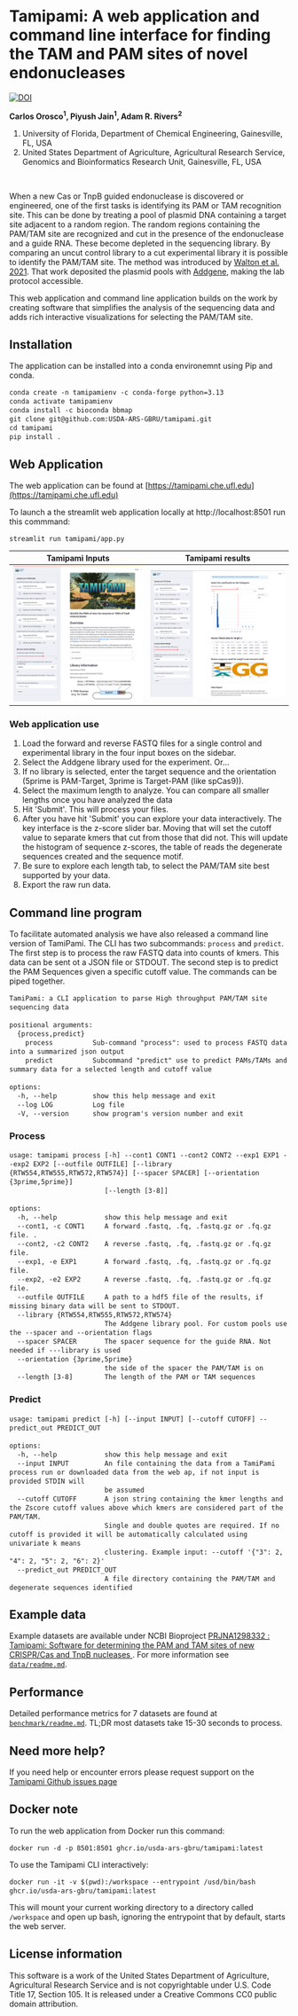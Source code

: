# Tamipami: A web application and command line interface for finding the TAM and PAM sites of novel endonucleases

[![DOI](https://zenodo.org/badge/DOI/10.5281/zenodo.16915022.svg)](https://doi.org/10.5281/zenodo.16915022)

__Carlos Orosco<sup>1</sup>, Piyush Jain<sup>1</sup>, Adam R. Rivers<sup>2</sup>__

1. University of Florida, Department of Chemical Engineering, Gainesville, FL, USA
2. United States Department of Agriculture, Agricultural Research Service, Genomics and Bioinformatics Research Unit, Gainesville, FL, USA


<br>

When a new Cas or TnpB guided endonuclease is discovered or engineered, one of the first tasks is identifying its PAM or TAM recognition site. This can be done by treating a pool of plasmid DNA containing a target site adjacent to a random region. The random regions containing  the PAM/TAM site are recognized and cut in the presence of the endonuclease and a guide RNA. These become depleted in the sequencing library. By comparing an uncut control library  to a cut  experimental library it is possible to identify the PAM/TAM site.  The method was introduced by [Walton et al. 2021]( https://doi.org/10.1038/s41596-020-00465-2).
That work deposited the plasmid pools with [Addgene]( https://www.addgene.org/pooled-library/kleinstiver-ht-pamda/), making the lab protocol accessible.   

This web application and command line application builds on the work by creating software that simplifies the analysis of the sequencing data and adds rich interactive visualizations for selecting the PAM/TAM site.

## Installation

The application can be installed into a conda environemnt using Pip and conda.

```{bash}
conda create -n tamipamienv -c conda-forge python=3.13
conda activate tamipamienv
conda install -c bioconda bbmap
git clone git@github.com:USDA-ARS-GBRU/tamipami.git
cd tamipami
pip install .

```

## Web Application 

The web application can be found at [https://tamipami.che.ufl.edu](https://tamipami.che.ufl.edu)

To launch a the streamlit web application locally at http://localhost:8501 run this commmand:

```{bash}
streamlit run tamipami/app.py 
```


Tamipami Inputs | Tamipami results
----------------|------------------
![Tamipami App](/tamipami/assets/app_screenshot1.png) | ![Tamipami App output](/tamipami/assets/app_screenshot2.png)

### Web application use

1. Load the forward and reverse FASTQ files for a single control and experimental library in the four input boxes on the sidebar.
2. Select the Addgene library used for the experiment. Or...
3. If no library is selected, enter the target sequence and the orientation (5prime is PAM-Target, 3prime is Target-PAM (like spCas9)).
4. Select the maximum length to analyze. You can compare all smaller lengths once you have analyzed the data
5. Hit 'Submit'. This will process your files.
6. After you have hit 'Submit' you can explore your data interactively. The key interface is the z-score slider bar. Moving that will set the 
cutoff value to separate kmers that cut from those that did not. This will update the histogram of sequence z-scores, the table of reads the degenerate sequences created and the sequence motif.
7. Be sure to explore each length tab, to select the PAM/TAM site best supported by your data.
8. Export the raw run data.

## Command line program

To facilitate automated analysis we have also released a command line version of TamiPami.  The CLI has two subcommands: `process` and `predict`. The first step is to process the raw FASTQ data into counts of kmers. This data can be sent ot a JSON file or STDOUT.  The second step is to predict the PAM Sequences given a specific cutoff value. The commands can be piped together.

```
TamiPami: a CLI application to parse High throughput PAM/TAM site sequencing data

positional arguments:
  {process,predict}
    process          Sub-command "process": used to process FASTQ data into a summarized json output
    predict          Subcommand "predict" use to predict PAMs/TAMs and summary data for a selected length and cutoff value

options:
  -h, --help         show this help message and exit
  --log LOG          Log file
  -V, --version      show program's version number and exit
```

### Process

```
usage: tamipami process [-h] --cont1 CONT1 --cont2 CONT2 --exp1 EXP1 --exp2 EXP2 [--outfile OUTFILE] [--library {RTW554,RTW555,RTW572,RTW574}] [--spacer SPACER] [--orientation {3prime,5prime}]
                        [--length [3-8]]

options:
  -h, --help            show this help message and exit
  --cont1, -c CONT1     A forward .fastq, .fq, .fastq.gz or .fq.gz file. .
  --cont2, -c2 CONT2    A reverse .fastq, .fq, .fastq.gz or .fq.gz file.
  --exp1, -e EXP1       A forward .fastq, .fq, .fastq.gz or .fq.gz file.
  --exp2, -e2 EXP2      A reverse .fastq, .fq, .fastq.gz or .fq.gz file.
  --outfile OUTFILE     A path to a hdf5 file of the results, if missing binary data will be sent to STDOUT.
  --library {RTW554,RTW555,RTW572,RTW574}
                        The Addgene library pool. For custom pools use the --spacer and --orientation flags
  --spacer SPACER       The spacer sequence for the guide RNA. Not needed if ---library is used
  --orientation {3prime,5prime}
                        the side of the spacer the PAM/TAM is on
  --length [3-8]        The length of the PAM or TAM sequences
  ```

  ### Predict

```
usage: tamipami predict [-h] [--input INPUT] [--cutoff CUTOFF] --predict_out PREDICT_OUT

options:
  -h, --help            show this help message and exit
  --input INPUT         An file containing the data from a TamiPami process run or downloaded data from the web ap, if not input is provided STDIN will
                        be assumed
  --cutoff CUTOFF       A json string containing the kmer lengths and the Zscore cutoff values above which kmers are considered part of the PAM/TAM.
                        Single and double quotes are required. If no cutoff is provided it will be automatically calculated using univariate k means
                        clustering. Example input: --cutoff '{"3": 2, "4": 2, "5": 2, "6": 2}'
  --predict_out PREDICT_OUT
                        A file directory containing the PAM/TAM and degenerate sequences identified
```

## Example data

Example datasets are available under NCBI Bioproject [PRJNA1298332 : Tamipami: Software for determining the PAM and TAM sites of new CRISPR/Cas and TnpB nucleases ](https://www.ncbi.nlm.nih.gov/bioproject/1298332). For more information see [`data/readme.md`](data/readme.md).


## Performance

Detailed performance metrics for 7 datasets are found at [`benchmark/readme.md`](benchmark/readme.md). TL;DR most datasets take 15-30 seconds to process.

## Need more help?

If you need help or encounter errors please request support on the [Tamipami Github issues page](https://github.com/USDA-ARS-GBRU/tamipami/issues)   
    

## Docker note

To run the web application from Docker run this command:

```{Bash}
docker run -d -p 8501:8501 ghcr.io/usda-ars-gbru/tamipami:latest
```

To use the Tamipami CLI interactively:

```{Bash}
docker run -it -v $(pwd):/workspace --entrypoint /usd/bin/bash ghcr.io/usda-ars-gbru/tamipami:latest
```

This will mount your current working directory to a directory called `/workspace` and open up bash, ignoring the entrypoint that by default, starts the web server.


## License information

This software is a work of the United States Department of Agriculture,
Agricultural Research Service and is not copyrightable under U.S. Code Title 17, Section 105. It is released under a Creative Commons CC0
public domain attribution.
